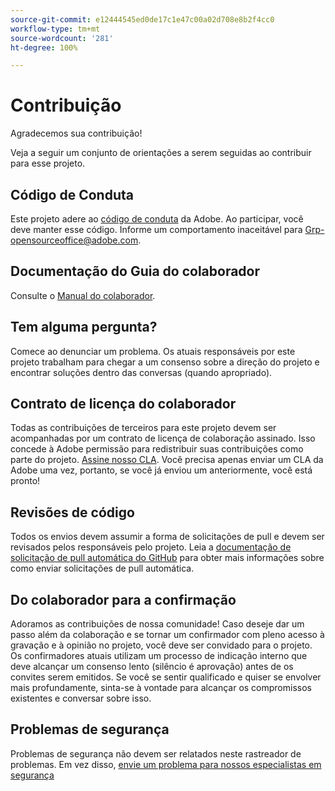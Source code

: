 ```yaml
---
source-git-commit: e12444545ed0de17c1e47c00a02d708e8b2f4cc0
workflow-type: tm+mt
source-wordcount: '281'
ht-degree: 100%

---
```

# Contribuição

Agradecemos sua contribuição!

Veja a seguir um conjunto de orientações a serem seguidas ao contribuir para esse projeto.

## Código de Conduta

Este projeto adere ao [código de conduta](code-of-conduct.md) da Adobe. Ao participar,
você deve manter esse código. Informe um comportamento inaceitável para
[Grp-opensourceoffice@adobe.com](mailto:Grp-opensourceoffice@adobe.com).

## Documentação do Guia do colaborador

Consulte o [Manual do colaborador](https://experienceleague.adobe.com/docs/contributor/contributor-guide/introduction.html?lang=pt-BR).

## Tem alguma pergunta?

Comece ao denunciar um problema. Os atuais responsáveis por este projeto trabalham para chegar
a um consenso sobre a direção do projeto e encontrar soluções dentro das conversas 
(quando apropriado).

## Contrato de licença do colaborador

Todas as contribuições de terceiros para este projeto devem ser acompanhadas por um contrato de licença
de colaboração assinado. Isso concede à Adobe permissão para redistribuir suas contribuições
como parte do projeto. [Assine nosso CLA](http://opensource.adobe.com/cla.html). Você
precisa apenas enviar um CLA da Adobe uma vez, portanto, se você já enviou um anteriormente,
você está pronto!

## Revisões de código

Todos os envios devem assumir a forma de solicitações de pull
e devem ser revisados pelos responsáveis pelo projeto. Leia a [documentação de solicitação de pull automática do GitHub](https://help.github.com/pt/github/collaborating-with-issues-and-pull-requests/about-pull-requests)
para obter mais informações sobre como enviar solicitações de pull automática.

<!--
Lastly, please follow the [pull request template](PULL_REQUEST_TEMPLATE.md) when
submitting a pull request!
-->

## Do colaborador para a confirmação

Adoramos as contribuições de nossa comunidade! Caso deseje dar um passo além da colaboração
e se tornar um confirmador com pleno acesso à gravação e à opinião no projeto, você
deve ser convidado para o projeto. Os confirmadores atuais utilizam um processo de indicação interno
que deve alcançar um consenso lento (silêncio é aprovação) antes
de os convites serem emitidos. Se você se sentir qualificado e quiser se envolver mais profundamente,
sinta-se à vontade para alcançar os compromissos existentes e conversar sobre isso.

## Problemas de segurança

Problemas de segurança não devem ser relatados neste rastreador de problemas. Em vez disso, [envie um problema para nossos especialistas em segurança](https://helpx.adobe.com/br/security/alertus.html)
